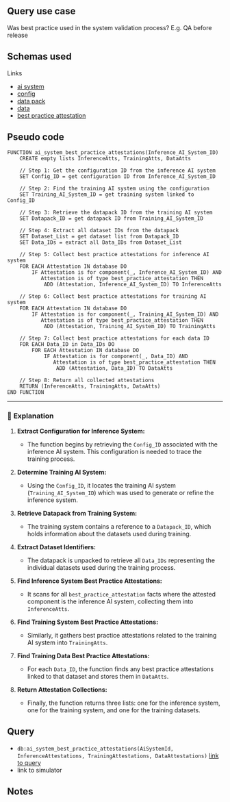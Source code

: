 ## Query use case

Was best practice used in the system validation process? E.g. QA before release


## Schemas used

Links 

* [ai system](https://github.com/nqminds/Trusted-AI-BOM/blob/main/packages/schemas/src/taibom-schemas/50-ai-system.v1.0.0.schema.yaml)
* [config](https://github.com/nqminds/Trusted-AI-BOM/blob/main/packages/schemas/src/taibom-schemas/25-config.v1.0.0.schema.yaml)
* [data pack](https://github.com/nqminds/Trusted-AI-BOM/blob/main/packages/schemas/src/taibom-schemas/20-data-pack.v1.0.0.schema.yaml)
* [data](https://github.com/nqminds/Trusted-AI-BOM/blob/main/packages/schemas/src/taibom-schemas/10-data.v1.0.0.schema.yaml)
* [best practice attestation](https://github.com/nqminds/Trusted-AI-BOM/blob/main/packages/schemas/src/taibom-schemas/68-best_practice_attestation.v1.0.0.schema.yaml)

## Pseudo code 

```plaintext
FUNCTION ai_system_best_practice_attestations(Inference_AI_System_ID)
    CREATE empty lists InferenceAtts, TrainingAtts, DataAtts

    // Step 1: Get the configuration ID from the inference AI system
    SET Config_ID = get configuration ID from Inference_AI_System_ID

    // Step 2: Find the training AI system using the configuration
    SET Training_AI_System_ID = get training system linked to Config_ID

    // Step 3: Retrieve the datapack ID from the training AI system
    SET Datapack_ID = get datapack ID from Training_AI_System_ID

    // Step 4: Extract all dataset IDs from the datapack
    SET Dataset_List = get dataset list from Datapack_ID
    SET Data_IDs = extract all Data_IDs from Dataset_List

    // Step 5: Collect best practice attestations for inference AI system
    FOR EACH Attestation IN database DO
        IF Attestation is for component(_, Inference_AI_System_ID) AND
           Attestation is of type best_practice_attestation THEN
            ADD (Attestation, Inference_AI_System_ID) TO InferenceAtts

    // Step 6: Collect best practice attestations for training AI system
    FOR EACH Attestation IN database DO
        IF Attestation is for component(_, Training_AI_System_ID) AND
           Attestation is of type best_practice_attestation THEN
            ADD (Attestation, Training_AI_System_ID) TO TrainingAtts

    // Step 7: Collect best practice attestations for each data ID
    FOR EACH Data_ID in Data_IDs DO
        FOR EACH Attestation IN database DO
            IF Attestation is for component(_, Data_ID) AND
               Attestation is of type best_practice_attestation THEN
                ADD (Attestation, Data_ID) TO DataAtts

    // Step 8: Return all collected attestations
    RETURN (InferenceAtts, TrainingAtts, DataAtts)
END FUNCTION
```

---

### 📘 **Explanation**

1. **Extract Configuration for Inference System:**  
   - The function begins by retrieving the `Config_ID` associated with the inference AI system. This configuration is needed to trace the training process.

2. **Determine Training AI System:**  
   - Using the `Config_ID`, it locates the training AI system (`Training_AI_System_ID`) which was used to generate or refine the inference system.

3. **Retrieve Datapack from Training System:**  
   - The training system contains a reference to a `Datapack_ID`, which holds information about the datasets used during training.

4. **Extract Dataset Identifiers:**  
   - The datapack is unpacked to retrieve all `Data_IDs` representing the individual datasets used during the training process.

5. **Find Inference System Best Practice Attestations:**  
   - It scans for all `best_practice_attestation` facts where the attested component is the inference AI system, collecting them into `InferenceAtts`.

6. **Find Training System Best Practice Attestations:**  
   - Similarly, it gathers best practice attestations related to the training AI system into `TrainingAtts`.

7. **Find Training Data Best Practice Attestations:**  
   - For each `Data_ID`, the function finds any best practice attestations linked to that dataset and stores them in `DataAtts`.

8. **Return Attestation Collections:**  
   - Finally, the function returns three lists: one for the inference system, one for the training system, and one for the training datasets.


## Query

- `db:ai_system_best_practice_attestations(AiSystemId, InferenceAttestations, TrainingAttestations, DataAttestations)` [link to query](https://github.com/nqminds/Trusted-AI-BOM/blob/main/packages/claim_cascade_batteries/taibom-battery/scenarios.json#L285-L288)
- link to simulator 





## Notes


